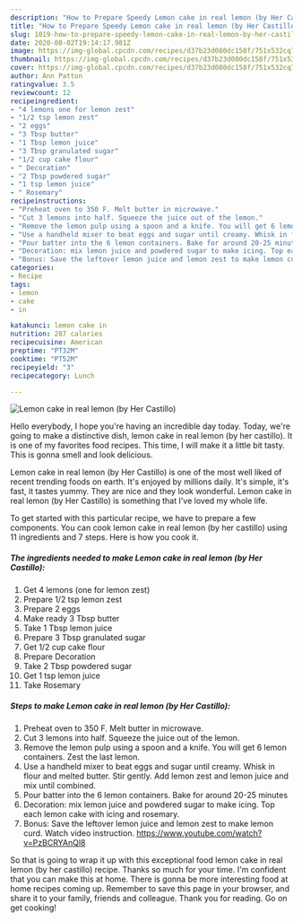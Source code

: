 ```yaml
---
description: "How to Prepare Speedy Lemon cake in real lemon (by Her Castillo)"
title: "How to Prepare Speedy Lemon cake in real lemon (by Her Castillo)"
slug: 1019-how-to-prepare-speedy-lemon-cake-in-real-lemon-by-her-castillo
date: 2020-08-02T19:14:17.981Z
image: https://img-global.cpcdn.com/recipes/d37b23d080dc158f/751x532cq70/lemon-cake-in-real-lemon-by-her-castillo-recipe-main-photo.jpg
thumbnail: https://img-global.cpcdn.com/recipes/d37b23d080dc158f/751x532cq70/lemon-cake-in-real-lemon-by-her-castillo-recipe-main-photo.jpg
cover: https://img-global.cpcdn.com/recipes/d37b23d080dc158f/751x532cq70/lemon-cake-in-real-lemon-by-her-castillo-recipe-main-photo.jpg
author: Ann Patton
ratingvalue: 3.5
reviewcount: 12
recipeingredient:
- "4 lemons one for lemon zest"
- "1/2 tsp lemon zest"
- "2 eggs"
- "3 Tbsp butter"
- "1 Tbsp lemon juice"
- "3 Tbsp granulated sugar"
- "1/2 cup cake flour"
- " Decoration"
- "2 Tbsp powdered sugar"
- "1 tsp lemon juice"
- " Rosemary"
recipeinstructions:
- "Preheat oven to 350 F. Melt butter in microwave."
- "Cut 3 lemons into half. Squeeze the juice out of the lemon."
- "Remove the lemon pulp using a spoon and a knife. You will get 6 lemon containers. Zest the last lemon."
- "Use a handheld mixer to beat eggs and sugar until creamy. Whisk in flour and melted butter. Stir gently. Add lemon zest and lemon juice and mix until combined."
- "Pour batter into the 6 lemon containers. Bake for around 20-25 minutes"
- "Decoration: mix lemon juice and powdered sugar to make icing. Top each lemon cake with icing and rosemary."
- "Bonus: Save the leftover lemon juice and lemon zest to make lemon curd. Watch video instruction. https://www.youtube.com/watch?v=PzBCRYAnQl8"
categories:
- Recipe
tags:
- lemon
- cake
- in

katakunci: lemon cake in 
nutrition: 287 calories
recipecuisine: American
preptime: "PT32M"
cooktime: "PT52M"
recipeyield: "3"
recipecategory: Lunch

---
```



![Lemon cake in real lemon (by Her Castillo)](https://img-global.cpcdn.com/recipes/d37b23d080dc158f/751x532cq70/lemon-cake-in-real-lemon-by-her-castillo-recipe-main-photo.jpg)

Hello everybody, I hope you're having an incredible day today. Today, we're going to make a distinctive dish, lemon cake in real lemon (by her castillo). It is one of my favorites food recipes. This time, I will make it a little bit tasty. This is gonna smell and look delicious.

Lemon cake in real lemon (by Her Castillo) is one of the most well liked of recent trending foods on earth. It's enjoyed by millions daily. It's simple, it's fast, it tastes yummy. They are nice and they look wonderful. Lemon cake in real lemon (by Her Castillo) is something that I've loved my whole life.




To get started with this particular recipe, we have to prepare a few components. You can cook lemon cake in real lemon (by her castillo) using 11 ingredients and 7 steps. Here is how you cook it.

<!--inarticleads1-->

##### The ingredients needed to make Lemon cake in real lemon (by Her Castillo):

1. Get 4 lemons (one for lemon zest)
1. Prepare 1/2 tsp lemon zest
1. Prepare 2 eggs
1. Make ready 3 Tbsp butter
1. Take 1 Tbsp lemon juice
1. Prepare 3 Tbsp granulated sugar
1. Get 1/2 cup cake flour
1. Prepare  Decoration
1. Take 2 Tbsp powdered sugar
1. Get 1 tsp lemon juice
1. Take  Rosemary




<!--inarticleads2-->

##### Steps to make Lemon cake in real lemon (by Her Castillo):

1. Preheat oven to 350 F. Melt butter in microwave.
1. Cut 3 lemons into half. Squeeze the juice out of the lemon.
1. Remove the lemon pulp using a spoon and a knife. You will get 6 lemon containers. Zest the last lemon.
1. Use a handheld mixer to beat eggs and sugar until creamy. Whisk in flour and melted butter. Stir gently. Add lemon zest and lemon juice and mix until combined.
1. Pour batter into the 6 lemon containers. Bake for around 20-25 minutes
1. Decoration: mix lemon juice and powdered sugar to make icing. Top each lemon cake with icing and rosemary.
1. Bonus: Save the leftover lemon juice and lemon zest to make lemon curd. Watch video instruction. https://www.youtube.com/watch?v=PzBCRYAnQl8




So that is going to wrap it up with this exceptional food lemon cake in real lemon (by her castillo) recipe. Thanks so much for your time. I'm confident that you can make this at home. There is gonna be more interesting food at home recipes coming up. Remember to save this page in your browser, and share it to your family, friends and colleague. Thank you for reading. Go on get cooking!
